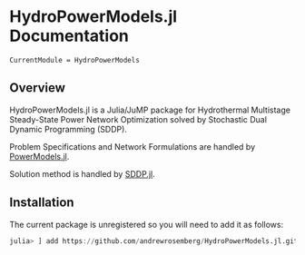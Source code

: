 # HydroPowerModels.jl Documentation

```
CurrentModule = HydroPowerModels
```

## Overview
HydroPowerModels.jl is a Julia/JuMP package for Hydrothermal Multistage Steady-State Power Network Optimization solved by Stochastic Dual Dynamic Programming (SDDP). 

Problem Specifications and Network Formulations are handled by [PowerModels.jl](https://github.com/lanl-ansi/PowerModels.jl). 

Solution method is handled by [SDDP.jl](https://github.com/odow/SDDP.jl).

## Installation

The current package is unregistered so you will need to add it as follows:

```julia
julia> ] add https://github.com/andrewrosemberg/HydroPowerModels.jl.git 
```
